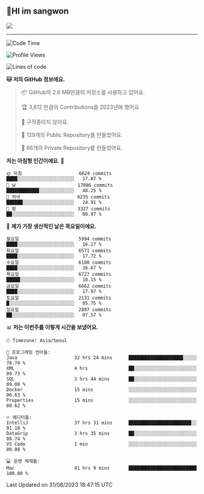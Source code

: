 ## 🤸HI im sangwon

<img src="https://github-profile-summary-cards.vercel.app/api/cards/profile-details?username=nowgnas&theme=dracula" />

<!-- <a href="#">
  <img src="https://github-readme-stats.vercel.app/api?username=nowgnas&theme=calm&show_icons=true" height='200px'>
</a><br>
<a href="#">
  <img src="https://github-readme-stats.vercel.app/api/top-langs/?username=nowgnas&theme=calm&exclude_repo=Jagi,assignment&layout=compact" height='200px'>
  <img src='http://mazassumnida.wtf/api/v2/generate_badge?boj=leo503801' height='200px'>
</a> -->

<hr>

<!--START_SECTION:waka-->
![Code Time](http://img.shields.io/badge/Code%20Time-3%2C497%20hrs%2055%20mins-blue)

![Profile Views](http://img.shields.io/badge/Profile%20Views-2-blue)

![Lines of code](https://img.shields.io/badge/%EC%A0%80%EB%8A%94%20%EC%97%AC%ED%83%9C%EA%B9%8C%EC%A7%80%20-36.3%20million%20%EC%A4%84%EC%9D%98%20%EC%BD%94%EB%93%9C%EB%A5%BC%20%EC%9E%91%EC%84%B1%ED%96%88%EC%96%B4%EC%9A%94.-blue)

**🐱 저의 GitHub 정보에요.** 

> 📦 GitHub의 2.6 MB만큼의 저장소를 사용하고 있어요. 
 > 
> 🏆 3,812 만큼의 Contributions을 2023년에 했어요
 > 
> 🚫 구직중이지 않아요.
 > 
> 📜 129개의 Public Repository를 만들었어요. 
 > 
> 🔑 66개의 Private Repository를 만들었어요. 
 > 
**저는 아침형 인간이에요. 🐤** 

```text
🌞 아침                     6624 commits        ████░░░░░░░░░░░░░░░░░░░░░   17.87 % 
🌆 낮　                     17886 commits       ████████████░░░░░░░░░░░░░   48.25 % 
🌃 저녁                     9235 commits        ██████░░░░░░░░░░░░░░░░░░░   24.91 % 
🌙 밤　                     3327 commits        ██░░░░░░░░░░░░░░░░░░░░░░░   08.97 % 
```
📅 **제가 가장 생산적인 날은 목요일이에요.** 

```text
월요일                      5994 commits        ████░░░░░░░░░░░░░░░░░░░░░   16.17 % 
화요일                      6571 commits        ████░░░░░░░░░░░░░░░░░░░░░   17.72 % 
수요일                      6180 commits        ████░░░░░░░░░░░░░░░░░░░░░   16.67 % 
목요일                      6727 commits        █████░░░░░░░░░░░░░░░░░░░░   18.15 % 
금요일                      6662 commits        ████░░░░░░░░░░░░░░░░░░░░░   17.97 % 
토요일                      2131 commits        █░░░░░░░░░░░░░░░░░░░░░░░░   05.75 % 
일요일                      2807 commits        ██░░░░░░░░░░░░░░░░░░░░░░░   07.57 % 
```


📊 **저는 이번주를 이렇게 시간을 보냈어요.** 

```text
🕑︎ Timezone: Asia/Seoul

💬 프로그래밍 언어들: 
Java                     32 hrs 24 mins      ████████████████████░░░░░   78.74 % 
XML                      4 hrs               ██░░░░░░░░░░░░░░░░░░░░░░░   09.73 % 
SQL                      3 hrs 44 mins       ██░░░░░░░░░░░░░░░░░░░░░░░   09.08 % 
Docker                   15 mins             ░░░░░░░░░░░░░░░░░░░░░░░░░   00.63 % 
Properties               15 mins             ░░░░░░░░░░░░░░░░░░░░░░░░░   00.62 % 

🔥 에디터들: 
IntelliJ                 37 hrs 31 mins      ███████████████████████░░   91.18 % 
DataGrip                 3 hrs 35 mins       ██░░░░░░░░░░░░░░░░░░░░░░░   08.74 % 
VS Code                  1 min               ░░░░░░░░░░░░░░░░░░░░░░░░░   00.08 % 

💻 운영 체제들: 
Mac                      41 hrs 9 mins       █████████████████████████   100.00 % 
```


 Last Updated on 31/08/2023 18:47:15 UTC
<!--END_SECTION:waka-->

<!-- <div align="center">
  <h2>⌨️Languages and Tools⌨️</h2>
  <div align=flex>
    <img height="25px" src="https://img.shields.io/badge/Python-3776AB?style=flat&amp;logo=Python&amp;logoColor=white" alt="Python Badge">
    <img height="25px" src="https://img.shields.io/badge/Javascript-F7DF1E?style=flat&amp;logo=Javascript&amp;logoColor=white" alt="Python Badge">
  </div>

  <div>
  <img height="25px" src="https://img.shields.io/badge/Express-000000?style=flat&amp;logo=Express&amp;logoColor=white" alt="Python Badge">
  <img height="25px" src="https://img.shields.io/badge/Node js-339933?style=flat&amp;logo=Node.js&amp;logoColor=white" alt="Python Badge">
  <img height="25px" src="https://img.shields.io/badge/MongoDB-47A248?style=flat&amp;logo=MongoDB&amp;logoColor=white" alt="Python Badge">
  <img height="25px" src="https://img.shields.io/badge/React-61DAFB?style=flat&amp;logo=React&amp;logoColor=white" alt="Python Badge">
   <img height="25px" src="https://img.shields.io/badge/TensorFlow-FF6F00?style=flat&amp;logo=TensorFlow&amp;logoColor=white" alt="Python Badge">
  </div>
  <div>
  <img height="25px" src="https://img.shields.io/badge/Visual Studio Code-007ACC?style=flat&amp;logo=Visual Studio Code&amp;logoColor=white" alt="Python Badge">
  <img height="25px" src="https://img.shields.io/badge/Ubuntu-E95420?style=flat&amp;logo=Ubuntu&amp;logoColor=white" alt="Python Badge">
  </div>
</div>
<br> -->
<!--
<h2 align=center>⌨️Languages and Tools⌨️</h2>
<div>
  <div style='float:left; margin-right:30px; width:200px'>
  <h3>🎈Languages🎈</h3>
  <div>
    <img height="25px" src="https://img.shields.io/badge/Java-FF7800?style=flat&amp;&amp;logoColor=white" alt="Python Badge">
    <img height="25px" src="https://img.shields.io/badge/Python-3776AB?style=flat&amp;logo=Python&amp;logoColor=white" alt="Python Badge">
      <img height="25px" src="https://img.shields.io/badge/Javascript-F7DF1E?style=flat&amp;logo=Javascript&amp;logoColor=white" alt="Python Badge">
  </div>
  
  </div>
  <div style='float:left; margin-right:30px; width:200px'>
  <h3>🛠️Frameworks🛠️</h3>
  <div>
    <img height="25px" src="https://img.shields.io/badge/NestJS-E0234E?style=flat&amp;logo=NestJS&amp;logoColor=white" alt="Python Badge">
    <img height="25px" src="https://img.shields.io/badge/Express-000000?style=flat&amp;logo=Express&amp;logoColor=white" alt="Python Badge">
    <img height="25px" src="https://img.shields.io/badge/Node js-339933?style=flat&amp;logo=Node.js&amp;logoColor=white" alt="Python Badge">
    <img height="25px" src="https://img.shields.io/badge/MongoDB-47A248?style=flat&amp;logo=MongoDB&amp;logoColor=white" alt="Python Badge">
     <img height="25px" src="https://img.shields.io/badge/TensorFlow-FF6F00?style=flat&amp;logo=TensorFlow&amp;logoColor=white" alt="Python Badge">
  </div>
  </div>
  <div style='float:left;'>
  <h3>⚙️Tools⚙️</h3>
  <div>
    <img height="25px" src="https://img.shields.io/badge/Ubuntu-E95420?style=flat&amp;logo=Ubuntu&amp;logoColor=white" alt="Python Badge">
    <img height="25px" src="https://img.shields.io/badge/Docker-2496ED?style=flat&amp;logo=Docker&amp;logoColor=white" alt="Python Badge">
  </div>
  </div>
</div>
-->
<!-- ![trophy](https://github-profile-trophy.vercel.app/?username=nowgnas&column=7&margin-w=15&margin-h=15) -->

<!--
**Marshmellowon/Marshmellowon** is a ✨ _special_ ✨ repository because its `README.md` (this file) appears on your GitHub profile.

Here are some ideas to get you started:

- 🔭 I’m currently working on ...
- 🌱 I’m currently learning ...
- 👯 I’m looking to collaborate on ...
- 🤔 I’m looking for help with ...
- 💬 Ask me about ...
- 📫 How to reach me: ...
- 😄 Pronouns: ...
- ⚡ Fun fact: ...
-->

<!-- style='display:grid; grid-template-columns: auto auto auto;' -->
